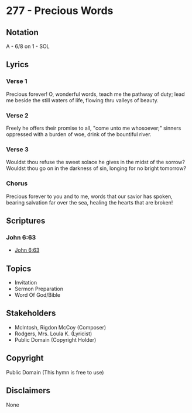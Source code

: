 # 277 - Precious Words

## Notation

A - 6/8 on 1 - SOL

## Lyrics

### Verse 1

Precious forever! O, wonderful words, teach me the pathway of duty; lead me beside the still waters of life, flowing thru valleys of beauty.

### Verse 2

Freely he offers their promise to all, "come unto me whosoever;" sinners oppressed with a burden of woe, drink of the bountiful river.

### Verse 3

Wouldst thou refuse the sweet solace he gives in the midst of the sorrow? Wouldst thou go on in the darkness of sin, longing for no bright tomorrow?

### Chorus

Precious forever to you and to me, words that our savior has spoken, bearing salvation far over the sea, healing the hearts that are broken!


## Scriptures

### John 6:63

- [John 6:63](https://www.biblegateway.com/passage/?search=John%206%3A63)


## Topics

- Invitation
- Sermon Preparation
- Word Of God/Bible

## Stakeholders

- McIntosh, Rigdon McCoy (Composer)
- Rodgers, Mrs. Loula K. (Lyricist)
- Public Domain (Copyright Holder)

## Copyright

Public Domain
(This hymn is free to use)

## Disclaimers

None

